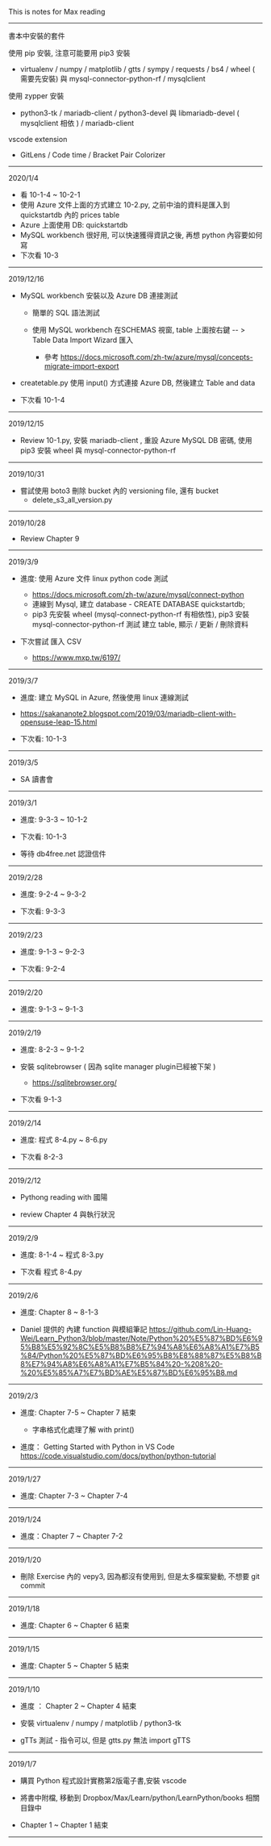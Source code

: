 This is notes for Max reading

------------------------------

書本中安裝的套件

使用 pip 安裝, 注意可能要用 pip3 安裝

* virtualenv / numpy / matplotlib / gtts / sympy / requests / bs4 / wheel ( 需要先安裝) 與 mysql-connector-python-rf / mysqlclient

使用 zypper 安裝

* python3-tk / mariadb-client / python3-devel 與 libmariadb-devel ( mysqlclient 相依 ) / mariadb-client

vscode extension

* GitLens / Code time / Bracket Pair Colorizer

------------------------------

2020/1/4

* 看 10-1-4 ~ 10-2-1 
* 使用 Azure 文件上面的方式建立 10-2.py, 之前中油的資料是匯入到 quickstartdb 內的 prices table
* Azure 上面使用 DB: quickstartdb
* MySQL workbench 很好用, 可以快速獲得資訊之後, 再想 python 內容要如何寫
* 下次看 10-3

------------------------------

2019/12/16

* MySQL workbench 安裝以及 Azure DB 連接測試
  
  * 簡單的 SQL 語法測試 
  * 使用 MySQL workbench 在SCHEMAS 視窗, table 上面按右鍵 -- > Table Data Import Wizard 匯入
 
    * 參考 https://docs.microsoft.com/zh-tw/azure/mysql/concepts-migrate-import-export

* createtable.py 使用 input() 方式連接 Azure DB, 然後建立 Table and data
* 下次看 10-1-4

------------------------------

2019/12/15

* Review 10-1.py, 安裝 mariadb-client , 重設 Azure MySQL DB 密碼, 使用 pip3 安裝 wheel 與 mysql-connector-python-rf

------------------------------

2019/10/31

* 嘗試使用  boto3 刪除 bucket 內的 versioning file, 還有 bucket
  * delete_s3_all_version.py

------------------------------

2019/10/28

* Review Chapter 9

------------------------------

2019/3/9

* 進度: 使用 Azure 文件 linux python code 測試
  * https://docs.microsoft.com/zh-tw/azure/mysql/connect-python
  * 連線到 Mysql, 建立 database - CREATE DATABASE quickstartdb;
  * pip3 先安裝 wheel (mysql-connect-python-rf 有相依性), pip3 安裝 mysql-connector-python-rf 測試 建立 table, 顯示 / 更新 / 刪除資料

* 下次嘗試 匯入 CSV
  * https://www.mxp.tw/6197/

------------------------------

2019/3/7

* 進度: 建立 MySQL in Azure, 然後使用 linux 連線測試
 * https://sakananote2.blogspot.com/2019/03/mariadb-client-with-opensuse-leap-15.html

* 下次看: 10-1-3 

-------------------------------------------------

2019/3/5

* SA 讀書會

------------------------------

2019/3/1

* 進度: 9-3-3 ~ 10-1-2

* 下次看: 10-1-3

* 等待 db4free.net 認證信件

------------------------------

2019/2/28

* 進度: 9-2-4 ~ 9-3-2

* 下次看: 9-3-3 

------------------------------

2019/2/23

* 進度: 9-1-3 ~ 9-2-3

* 下次看: 9-2-4

------------------------------

2019/2/20

* 進度: 9-1-3 ~ 9-1-3

------------------------------

2019/2/19

* 進度: 8-2-3 ~ 9-1-2

* 安裝 sqlitebrowser ( 因為 sqlite manager plugin已經被下架 )
  * https://sqlitebrowser.org/

* 下次看 9-1-3

------------------------------

2019/2/14

* 進度: 程式 8-4.py ~ 8-6.py

* 下次看 8-2-3

------------------------------

2019/2/12
* Pythong reading with 國陽

* review Chapter 4 與執行狀況

------------------------------

2019/2/9

* 進度: 8-1-4 ~ 程式 8-3.py

* 下次看 程式 8-4.py

------------------------------

2019/2/6

* 進度: Chapter 8 ~ 8-1-3

* Daniel 提供的 內建 function 與模組筆記 https://github.com/Lin-Huang-Wei/Learn_Python3/blob/master/Note/Python%20%E5%87%BD%E6%95%B8%E5%92%8C%E5%B8%B8%E7%94%A8%E6%A8%A1%E7%B5%84/Python%20%E5%87%BD%E6%95%B8%E8%88%87%E5%B8%B8%E7%94%A8%E6%A8%A1%E7%B5%84%20-%208%20-%20%E5%85%A7%E7%BD%AE%E5%87%BD%E6%95%B8.md


------------------------------

2019/2/3

* 進度: Chapter 7-5 ~ Chapter 7 結束

  * 字串格式化處理了解 with print()

* 進度： Getting Started with Python in VS Code https://code.visualstudio.com/docs/python/python-tutorial

------------------------------

2019/1/27

* 進度: Chapter 7-3 ~ Chapter 7-4

------------------------------

2019/1/24

* 進度：Chapter 7 ~ Chapter 7-2

------------------------------

2019/1/20

* 刪除 Exercise 內的 vepy3, 因為都沒有使用到, 但是太多檔案變動, 不想要 git commit

------------------------------

2019/1/18

* 進度: Chapter 6 ~ Chapter 6 結束

------------------------------

2019/1/15

* 進度: Chapter 5 ~ Chapter 5 結束

------------------------------

2019/1/10

* 進度 ： Chapter 2 ~ Chapter 4 結束

* 安裝 virtualenv / numpy / matplotlib / python3-tk

* gTTs 測試 - 指令可以, 但是 gtts.py 無法 import gTTS

------------------------------

2019/1/7

* 購買 Python 程式設計實務第2版電子書,安裝 vscode

* 將書中附檔, 移動到 Dropbox/Max/Learn/python/LearnPython/books 相關目錄中

* Chapter 1 ~ Chapter 1 結束

------------------------------

